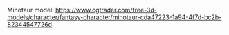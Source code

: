 Minotaur model: https://www.cgtrader.com/free-3d-models/character/fantasy-character/minotaur-cda47223-1a94-4f7d-bc2b-82344547726d